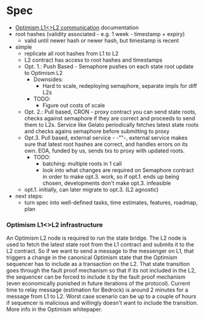 # Spec

- [Optimism L1\<\>L2 communication](https://community.optimism.io/docs/developers/bridge/messaging/) documentation
- root hashes (validity associated - e.g. 1 week - timestamp + expiry)
  - valid until newer hash or newer hash, but timestamp is recent
- simple
  - replicate all root hashes from L1 to L2
  - L2 contract has access to root hashes and timestamps
  - Opt. 1.: Push Based - Semaphore pushes on each state root update to Optimism L2
    - Downsides:
      - Hard to scale, redeploying semaphore, separate impls for diff L2s
    - TODO:
      - Figure out costs of scale
  - Opt. 2.: Pull based, CRON - proxy contract you can send state roots, checks against semaphore if they are correct and proceeds to send them to L2s. Service like Gelato periodically fetches latest state roots and checks agains semaphore before submitting to proxy
  - Opt.3. Pull based, external service - -""-, external service makes sure that latest root hashes are correct, and handles errors on its own. EOA, funded by us, sends txs to proxy with updated roots.
    - TODO:
      - batching: multiple roots in 1 call
      - look into what changes are required on Semaphore contract in order to make opt.3. work, so if opt.1. ends up being chosen, developments don't make opt.3. infeasible
  - opt.1. initially, can later migrate to opt.3. (L2 agnostic)
- next steps:
  - turn spec into well-defined tasks, time estimates, features, roadmap, plan

### Optimism L1<>L2 infrastructure

An Optimism L2 node is required to run the state bridge. The L2 node is used to fetch the latest state root from the L1 contract and submits it to the L2 contract. So if we want to send a message to the messenger on L1, that triggers a change in the canonical Optimism state that the Optimism sequencer has to include as a transaction on the L2. That state transition goes through the fault proof mechanism so that if its not included in the L2, the sequencer can be forced to include it by the fault proof mechanism (even economically punished in future iterations of the protocol). Current time to relay message (estimation for Bedrock) is around 2 minutes for a message from L1 to L2. Worst case scenario can be up to a couple of hours if sequencer is malicious and willingly doesn't want to include the transition. More info in the Optimism whitepaper.
